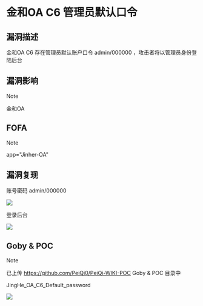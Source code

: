 # 金和OA C6 管理员默认口令

## 漏洞描述

金和OA C6 存在管理员默认账户口令 admin/000000 ，攻击者将以管理员身份登陆后台

## 漏洞影响

> [!NOTE]
>
> 金和OA

## FOFA

> [!NOTE]
>
> app="Jinher-OA"

## 漏洞复现

账号密码 admin/000000

![](http://wikioss.peiqi.tech/vuln/jh-1.png)

登录后台

![](http://wikioss.peiqi.tech/vuln/jh-2.png)

## Goby & POC

> [!NOTE]
>
> 已上传 https://github.com/PeiQi0/PeiQi-WIKI-POC Goby & POC 目录中
>
> JingHe_OA_C6_Default_password

![](http://wikioss.peiqi.tech/vuln/jh-3.png)